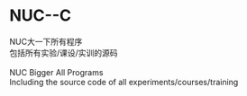 # NUC--C
NUC大一下所有程序<br>
包括所有实验/课设/实训的源码<br>
<br>
NUC Bigger All Programs<br>
Including the source code of all experiments/courses/training<br>
